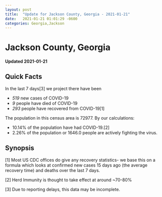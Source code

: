 ```yaml
---
layout: post
title:  "Update for Jackson County, Georgia - 2021-01-21"
date:   2021-01-21 01:01:29 -0600
categories: Georgia,Jackson
---
```


# Jackson County, Georgia
#### Updated 2021-01-21

## Quick Facts

In the last 7 days[3] we project there have been
- *519* new cases of COVID-19
- *9* people have died of COVID-19
- *293* people have recovered from COVID-19[1]

The population in this census area is 72977. By our calculations:
- 10.14% of the population have had COVID-19.[2]
- 2.26% of the population or 1646.0 people are actively fighting the virus.

## Synopsis




[1] Most US CDC offices do give any recovery statistics- we base this on a formula which looks at confirmed new cases
15 days ago (the average recovery time) and deaths over the last 7 days.

[2] Herd Immunity is thought to take effect at around ~70-80%

[3] Due to reporting delays, this data may be incomplete.
 
    